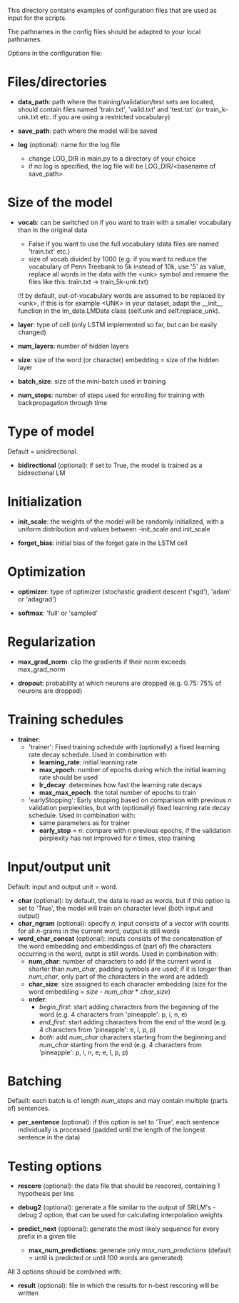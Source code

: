 This directory contains examples of configuration files that are used as input for the scripts.

The pathnames in the config files should be adapted to your local pathnames.

Options in the configuration file:

# Files/directories

* **data_path**: path where the training/validation/test sets are located, should contain files named 'train.txt', 'valid.txt' and 'test.txt' (or train_<size>k-unk.txt etc. if you are using a restricted vocabulary)

* **save_path**: path where the model will be saved

* **log** (optional): name for the log file
  * change LOG_DIR in main.py to a directory of your choice
  * if no log is specified, the log file will be LOG_DIR/\<basename of save_path\>

# Size of the model

* **vocab**: can be switched on if you want to train with a smaller vocabulary than in the original data
  * False if you want to use the full vocabulary (data files are named 'train.txt' etc.) 
  * size of vocab divided by 1000 (e.g. if you want to reduce the vocabulary of Penn Treebank to 5k instead of 10k, use '5' as value, replace all words in the data with the \<unk\> symbol and rename the files like this: train.txt -> train_5k-unk.txt)
  
  !!! by default, out-of-vocabulary words are assumed to be replaced by \<unk\>, if this is for example \<UNK\> in your dataset, adapt the \_\_init\_\_ function in the lm_data.LMData class (self.unk and self.replace_unk).
* **layer**: type of cell (only LSTM implemented so far, but can be easily changed)
* **num_layers**: number of hidden layers
* **size**: size of the word (or character) embedding = size of the hidden layer
* **batch_size**: size of the mini-batch used in training
* **num_steps**: number of steps used for enrolling for training with backpropagation through time

# Type of model

Default = unidirectional.

* **bidirectional** (optional): if set to True, the model is trained as a bidirectional LM

# Initialization

* **init_scale**: the weights of the model will be randomly initialized, with a uniform distribution and values between -init_scale and init_scale

* **forget_bias**: initial bias of the forget gate in the LSTM cell

# Optimization

* **optimizer**: type of optimizer (stochastic gradient descent ('sgd'), 'adam' or 'adagrad')

* **softmax**: 'full' or 'sampled'

# Regularization

* **max_grad_norm**: clip the gradients if their norm exceeds max_grad_norm

* **dropout**: probability at which neurons are dropped (e.g. 0.75: 75% of neurons are dropped)

# Training schedules

* **trainer**:
  * 'trainer': Fixed training schedule with (optionally) a fixed learning rate decay schedule. Used in combination with
    * **learning_rate**: initial learning rate
    * **max_epoch**: number of epochs during which the initial learning rate should be used
    * **lr_decay**: determines how fast the learning rate decays
    * **max_max_epoch**: the total number of epochs to train
  * 'earlyStopping': Early stopping based on comparison with previous *n* validation perplexities, but with (optionally) fixed learning rate decay schedule. Used in combination with:
    * same parameters as for trainer
    * **early_stop** = *n*: compare with *n* previous epochs, if the validation perplexity has not improved for *n* times, stop training
    
# Input/output unit 

Default: input and output unit = word.

* **char** (optional): by default, the data is read as words, but if this option is set to 'True', the model will train on character level (both input and output)
* **char_ngram** (optional): specify *n*, input consists of a vector with counts for all *n*-grams in the current word, output is still words
* **word_char_concat** (optional): inputs consists of the concatenation of the word embedding and embeddingss of (part of) the characters occurring in the word, outpt is still words. Used in combination with:
  * **num_char**: number of characters to add (if the current word is shorter than *num_char*, padding symbols are used; if it is longer than *num_char*, only part of the characters in the word are added)
  * **char_size**: size assigned to each character embedding (size for the word embedding = *size* - *num_char* * *char_size*)
  * **order**: 
    * *begin_first*: start adding characters from the beginning of the word (e.g. 4 characters from 'pineapple': p, i, n, e)
    * *end_first*: start adding characters from the end of the word (e.g. 4 characters from 'pineapple': e, l, p, p)
    * *both*: add *num_char* characters starting from the beginning and *num_char* starting from the end (e.g. 4 characters from 'pineapple': p, i, n, e; e, l, p, p)

# Batching

Default: each batch is of length *num_steps* and may contain multiple (parts of) sentences.

* **per_sentence** (optional): if this option is set to 'True', each sentence individually is processed (padded until the length of the longest sentence in the data)

# Testing options

* **rescore** (optional): the data file that should be rescored, containing 1 hypothesis per line

* **debug2** (optional): generate a file similar to the output of SRILM's -debug 2 option, that can be used for calculating interpolation weights

* **predict_next** (optional): generate the most likely sequence for every prefix in a given file
  * **max_num_predictions**: generate only *max_num_predictions* (default = until <eos> is predicted or until 100 words are generated)

All 3 options should be combined with:
* **result** (optional): file in which the results for n-best rescoring will be written



